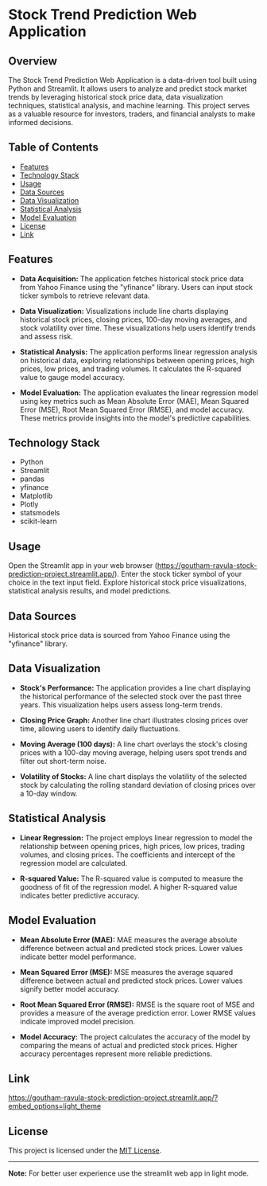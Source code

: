 # Stock Trend Prediction Web Application

## Overview

The Stock Trend Prediction Web Application is a data-driven tool built using Python and Streamlit. It allows users to analyze and predict stock market trends by leveraging historical stock price data, data visualization techniques, statistical analysis, and machine learning. This project serves as a valuable resource for investors, traders, and financial analysts to make informed decisions.

## Table of Contents

- [Features](#features)
- [Technology Stack](#technology-stack)
- [Usage](#usage)
- [Data Sources](#data-sources)
- [Data Visualization](#data-visualization)
- [Statistical Analysis](#statistical-analysis)
- [Model Evaluation](#model-evaluation)
- [License](#license)
- [Link](#link)

## Features

- **Data Acquisition:** The application fetches historical stock price data from Yahoo Finance using the "yfinance" library. Users can input stock ticker symbols to retrieve relevant data.

- **Data Visualization:** Visualizations include line charts displaying historical stock prices, closing prices, 100-day moving averages, and stock volatility over time. These visualizations help users identify trends and assess risk.

- **Statistical Analysis:** The application performs linear regression analysis on historical data, exploring relationships between opening prices, high prices, low prices, and trading volumes. It calculates the R-squared value to gauge model accuracy.

- **Model Evaluation:** The application evaluates the linear regression model using key metrics such as Mean Absolute Error (MAE), Mean Squared Error (MSE), Root Mean Squared Error (RMSE), and model accuracy. These metrics provide insights into the model's predictive capabilities.

## Technology Stack

- Python
- Streamlit
- pandas
- yfinance
- Matplotlib
- Plotly
- statsmodels
- scikit-learn

## Usage
Open the Streamlit app in your web browser (https://goutham-ravula-stock-prediction-project.streamlit.app/).
Enter the stock ticker symbol of your choice in the text input field.
Explore historical stock price visualizations, statistical analysis results, and model predictions.

## Data Sources
Historical stock price data is sourced from Yahoo Finance using the "yfinance" library.

## Data Visualization
- **Stock's Performance:** The application provides a line chart displaying the historical performance of the selected stock over the past three years. This visualization helps users assess long-term trends.

- **Closing Price Graph:** Another line chart illustrates closing prices over time, allowing users to identify daily fluctuations.

- **Moving Average (100 days):** A line chart overlays the stock's closing prices with a 100-day moving average, helping users spot trends and filter out short-term noise.

- **Volatility of Stocks:** A line chart displays the volatility of the selected stock by calculating the rolling standard deviation of closing prices over a 10-day window.

## Statistical Analysis
- **Linear Regression:** The project employs linear regression to model the relationship between opening prices, high prices, low prices, trading volumes, and closing prices. The coefficients and intercept of the regression model are calculated.

- **R-squared Value:** The R-squared value is computed to measure the goodness of fit of the regression model. A higher R-squared value indicates better predictive accuracy.

## Model Evaluation
- **Mean Absolute Error (MAE):** MAE measures the average absolute difference between actual and predicted stock prices. Lower values indicate better model performance.

- **Mean Squared Error (MSE):** MSE measures the average squared difference between actual and predicted stock prices. Lower values signify better model accuracy.

- **Root Mean Squared Error (RMSE):** RMSE is the square root of MSE and provides a measure of the average prediction error. Lower RMSE values indicate improved model precision.

- **Model Accuracy:** The project calculates the accuracy of the model by comparing the means of actual and predicted stock prices. Higher accuracy percentages represent more reliable predictions.

## Link
https://goutham-ravula-stock-prediction-project.streamlit.app/?embed_options=light_theme

## License
This project is licensed under the [MIT License](LICENSE).

---

**Note:** For better user experience use the streamlit web app in light mode. 
